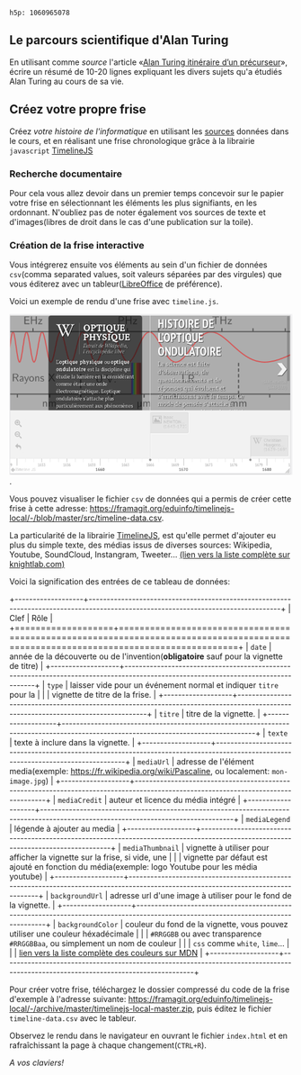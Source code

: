 `h5p: 1060965078`


## Le parcours scientifique d'Alan Turing

En utilisant comme *source* l'article «[Alan Turing itinéraire d’un
précurseur](https://interstices.info/alan-turing-itineraire-dun-precurseur/)», écrire un résumé de
10-20 lignes expliquant les divers sujets qu'a étudiés Alan Turing au cours de sa vie.

## Créez votre propre frise

Créez _votre histoire de l'informatique_ en utilisant les [sources](./#sources) données dans le
cours, et en réalisant une frise chronologique grâce à la librairie `javascript`
[TimelineJS](https://timeline.knightlab.com/)

### Recherche documentaire

Pour cela vous allez devoir dans un premier temps concevoir sur le papier votre
frise en sélectionnant les éléments les plus signifiants, en les ordonnant.
N'oubliez pas de noter également vos sources de texte et d'images(libres de
droit dans le cas d'une publication sur la toile).

### Création de la frise interactive

Vous intégrerez ensuite vos éléments au sein d'un fichier de données `csv`(comma
separated values, soit valeurs séparées par des virgules) que vous éditerez avec
un tableur([LibreOffice](https://fr.libreoffice.org/) de préférence).

Voici un exemple de rendu d'une frise avec `timeline.js`.

[![Copie d'écran d'un exemple de frise](frise-histoire-physique.png)](https://eduinfo.frama.io/timelinejs-local/).

Vous pouvez visualiser le fichier `csv` de données qui a permis de créer cette
frise à cette adresse:
<https://framagit.org/eduinfo/timelinejs-local/-/blob/master/src/timeline-data.csv>.

La particularité de la librairie [TimelineJS](https://timeline.knightlab.com/),
est qu'elle permet d'ajouter eu plus du simple texte, des médias issus de
diverses sources: Wikipedia, Youtube, SoundCloud, Instangram, Tweeter... [(lien
vers la liste complète sur
knightlab.com)](https://timeline.knightlab.com/docs/media-types.html)

Voici la signification des entrées de ce tableau de données:

+-------------------+-----------------------------------------------------------------------------------------------------------------------------------+
|       Clef        |                                                               Rôle                                                                |
+===================+===================================================================================================================================+
| `date`            | année de la découverte ou de l'invention(**obligatoire** sauf pour la vignette de titre)                                          |
+-------------------+-----------------------------------------------------------------------------------------------------------------------------------+
| `type`            | laisser vide pour un événement normal et indiquer `titre` pour la                                                                 |
|                   | vignette de titre de la frise.                                                                                                    |
+-------------------+-----------------------------------------------------------------------------------------------------------------------------------+
| `titre`           | titre de la vignette.                                                                                                             |
+-------------------+-----------------------------------------------------------------------------------------------------------------------------------+
| `texte`           | texte à inclure dans la vignette.                                                                                                 |
+-------------------+-----------------------------------------------------------------------------------------------------------------------------------+
| `mediaUrl`        | adresse de l'élément media(exemple:  <https://fr.wikipedia.org/wiki/Pascaline>, ou localement: `mon-image.jpg`)                   |
+-------------------+-----------------------------------------------------------------------------------------------------------------------------------+
| `mediaCredit`     | auteur et licence du média intégré                                                                                                |
+-------------------+-----------------------------------------------------------------------------------------------------------------------------------+
| `mediaLegend`     | légende à ajouter au media                                                                                                        |
+-------------------+-----------------------------------------------------------------------------------------------------------------------------------+
| `mediaThumbnail`  | vignette à utiliser pour afficher la vignette sur la frise,  si vide, une                                                         |
|                   | vignette par défaut est ajouté en fonction du média(exemple: logo  Youtube pour les média youtube)                                |
+-------------------+-----------------------------------------------------------------------------------------------------------------------------------+
| `backgroundUrl`   | adresse url d'une image à utiliser pour le fond de la  vignette.                                                                  |
+-------------------+-----------------------------------------------------------------------------------------------------------------------------------+
| `backgroundColor` | couleur du fond de la vignette, vous pouvez utiliser une couleur héxadécimale                                                     |
|                   | `#RRGGBB` ou avec transparence `#RRGGBBaa`, ou simplement un nom de couleur                                                       |
|                   | `css` comme `white`, `lime`...                                                                                                    |
|                   | [lien vers la liste complète  des couleurs sur  MDN](https://developer.mozilla.org/fr/docs/Web/CSS/Type_color#Les_mots-cl%C3%A9s) |
+-------------------+-----------------------------------------------------------------------------------------------------------------------------------+

Pour créer votre frise, téléchargez le dossier compressé du code de la frise
d'exemple à l'adresse suivante:
<https://framagit.org/eduinfo/timelinejs-local/-/archive/master/timelinejs-local-master.zip>, puis éditez
le fichier `timeline-data.csv` avec le tableur.

Observez le rendu dans le navigateur en ouvrant le fichier `index.html` et en
rafraîchissant la page à chaque changement(`CTRL+R`).

_A vos claviers!_
